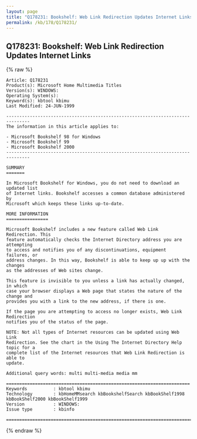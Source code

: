 ```yaml
---
layout: page
title: "Q178231: Bookshelf: Web Link Redirection Updates Internet Links"
permalink: /kb/178/Q178231/
---
```


## Q178231: Bookshelf: Web Link Redirection Updates Internet Links

{% raw %}

	Article: Q178231
	Product(s): Microsoft Home Multimedia Titles
	Version(s): WINDOWS:
	Operating System(s): 
	Keyword(s): kbtool kbimu
	Last Modified: 24-JUN-1999
	
	-------------------------------------------------------------------------------
	The information in this article applies to:
	
	- Microsoft Bookshelf 98 for Windows 
	- Microsoft Bookshelf 99 
	- Microsoft Bookshelf 2000 
	-------------------------------------------------------------------------------
	
	SUMMARY
	=======
	
	In Microsoft Bookshelf for Windows, you do not need to download an updated list
	of Internet links. Bookshelf accesses a common database administered by
	Microsoft which keeps these links up-to-date.
	
	MORE INFORMATION
	================
	
	Microsoft Bookshelf includes a new feature called Web Link Redirection. This
	feature automatically checks the Internet Directory address you are attempting
	to access and notifies you of any discontinuations, equipment failures, or
	address changes. In this way, Bookshelf is able to keep up up with the changes
	as the addresses of Web sites change.
	
	This feature is invisible to you unless a link has actually changed, in which
	case your browser displays a Web page that states the nature of the change and
	provides you with a link to the new address, if there is one.
	
	If the page you are attempting to access no longer exists, Web Link Redirection
	notifies you of the status of the page.
	
	NOTE: Not all types of Internet resources can be updated using Web Link
	Redirection. See the chart in the Using The Internet Directory Help topic for a
	complete list of the Internet resources that Web Link Redirection is able to
	update.
	
	Additional query words: multi multi-media media mm
	
	======================================================================
	Keywords          : kbtool kbimu 
	Technology        : kbHomeMMsearch kbBookshelfSearch kbBookShelf1998 kbBookShelf2000 kbBookShelf1999
	Version           : WINDOWS:
	Issue type        : kbinfo
	
	=============================================================================
	

{% endraw %}
